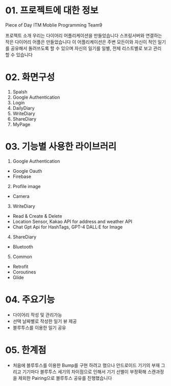 # 01. 프로젝트에 대한 정보
Piece of Day
ITM Moblie Programming Team9

프로젝트 소개
우리는 다이어리 어플리케이션을 만들었습니다
스프링서버와 연결하는 작은 다이어리 어플은 만들었습니다
이 어플리케이션은 주변 모든이와 자신이 적인 일기를 공유해서 돌려쓰도록 할 수 있으며
자신의 일기를 일별, 전체 리스트별로 보고 관리 할 수 있습니다

# 02. 화면구성
1. Spalsh
2. Google Authentication
3. Login
4. DailyDiary
5. WriteDiary
6. ShareDiary
7. MyPage

# 03. 기능별 사용한 라이브러리
1. Google Authentication
- Google Oauth
- Firebase

2. Profile image
- Camera

3. WriteDiary
- Read & Create & Delete
- Location Sensor, Kakao API for address and weather API
- Chat Gpt Api for HashTags, GPT-4 DALL·E for Image

4. ShareDiary
- Bluetooth

5. Common 
- Retrofit
- Coroutines
- Glide

# 04. 주요기능
- 다이어리 작성 및 관리가능
- 선택 날짜별로 작성한 일기 뷰 제공
- 블루투스를 이용한 일기 공유

# 05. 한계점
- 처음에 블루투스를 이용한 Bump를 구현 하려고 했으나 안드로이드 기기의 부재 그리고 기기마다 블루투스 세기의 차이점으로 인해서 기기 선별이 부정확해 스캔과정을 제외한 Pairing으로 블루투스 공유를 진행했습니다

